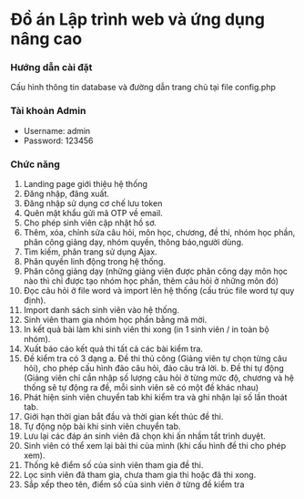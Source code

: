 # Đồ án Lập trình web và ứng dụng nâng cao
### Hướng dẫn cài đặt

Cấu hình thông tin database và đường dẫn trang chủ tại file config.php

### Tài khoản Admin

- Username: admin
- Password: 123456

### Chức năng
1. Landing page giới thiệu hệ thống
2. Đăng nhập, đăng xuất.
3. Đăng nhập sử dụng cơ chế lưu token 
5. Quên mật khẩu gửi mã OTP về email.
6. Cho phép sinh viên cập nhật hồ sơ.
7. Thêm, xóa, chỉnh sửa câu hỏi, môn học, chương, đề thi, nhóm học phần, phân công giảng dạy, nhóm quyền, thông báo,người dùng.
8. Tìm kiếm, phân trang sử dụng Ajax.
9. Phân quyền linh động trong hệ thống.
10. Phân công giảng dạy (những giảng viên được phân công dạy môn học nào thì chỉ được tạo nhóm học phần, thêm câu hỏi ở những môn đó)
11. Đọc câu hỏi ở file word và import lên hệ thống (cấu trúc file word tự quy định).
12. Import danh sách sinh viên vào hệ thống.
13. Sinh viên tham gia nhóm học phần bằng mã mời.
14. In kết quả bài làm khi sinh viên thi xong (in 1 sinh viên / in toàn bộ nhóm).
15. Xuất báo cáo kết quả thi tất cả các bài kiểm tra.
16. Đề kiểm tra có 3 dạng
a. Đề thi thủ công (Giảng viên tự chọn từng câu hỏi), cho phép cấu hình đảo câu hỏi, đảo câu trả lời.
b. Đề thi tự động (Giảng viên chỉ cần nhập số lượng câu hỏi ở từng mức độ, chương và hệ thống sẽ tự động ra đề, mỗi sinh viên sẽ có một đề khác nhau)
17. Phát hiện sinh viên chuyển tab khi kiểm tra và ghi nhận lại số lần thoát tab.
18. Giới hạn thời gian bắt đầu và thời gian kết thúc đề thi.
19. Tự động nộp bài khi sinh viên chuyển tab.
20. Lưu lại các đáp án sinh viên đã chọn khi ấn nhầm tắt trình duyệt.
21. Sinh viên có thể xem lại bài thi của mình (khi cấu hình đề thi cho phép xem).
22. Thống kê điểm số của sinh viên tham gia đề thi.
23. Lọc sinh viên đã tham gia, chưa tham gia thi hoặc đã thi xong.
24. Sắp xếp theo tên, điểm số của sinh viên ở từng đề kiểm tra



